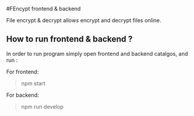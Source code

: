 #FEncypt frontend & backend

File encrypt & decrypt allows encrypt and decrypt files online. 


## How to run frontend & backend ? 

In order to run program simply open frontend and backend catalgos, and run :

For frontend: 
> npm start

For backend: 
> npm run develop
